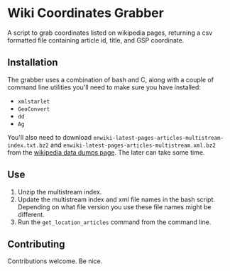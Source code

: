# Wiki Coordinates Grabber

A script to grab coordinates listed on wikipedia pages, returning a csv formatted file containing article id, title, and GSP coordinate.

## Installation

The grabber uses a combination of bash and C, along with a couple of command line utilities you'll need to make sure you have installed:

- `xmlstarlet`
- `GeoConvert`
- `dd`
- `Ag`

You'll also need to download `enwiki-latest-pages-articles-multistream-index.txt.bz2` and `enwiki-latest-pages-articles-multistream.xml.bz2` from the [wikipedia data dumps page](https://dumps.wikimedia.org/enwiki/latest/). The later can take some time.

## Use

1. Unzip the multistream index.
2. Update the multistream index and xml file names in the bash script. Depending on what file version you use these file names might be different.
3. Run the `get_location_articles` command from the command line.

## Contributing

Contributions welcome. Be nice.
